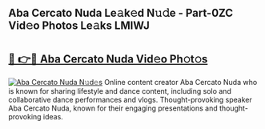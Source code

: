 ## Aba Cercato Nuda Le𝚊k𝚎d N𝚞𝚍e - Part-0ZC Vid𝚎o Photos Le𝚊ks LMlWJ

# <h2><a href="http://fbeml5u.evod.top/?m=Aba+Cercato+Nuda">🔗 👉🔴 Aba Cercato Nuda Vid𝚎o Ph𝚘t𝚘s</a></h2>

[![Aba Cercato Nuda N𝚞d𝚎s](https://i.imgur.com/8V9OHl7.gif)](http://fbeml5u.evod.top/?m=Aba+Cercato+Nuda)
Online content creator Aba Cercato Nuda who is known for sharing lifestyle and dance content, including solo and collaborative dance performances and vlogs. Thought-provoking speaker Aba Cercato Nuda, known for their engaging presentations and thought-provoking ideas. 
